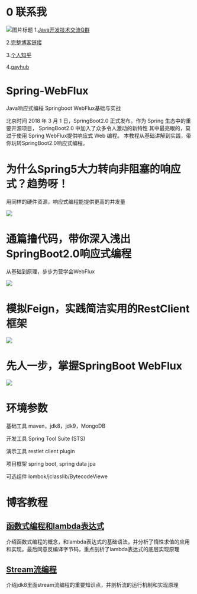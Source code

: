 # 0 联系我
![](http://upload-images.jianshu.io/upload_images/4685968-6a8b28d2fd95e8b7?imageMogr2/auto-orient/strip%7CimageView2/2/w/1240 "图片标题") 
1.[Java开发技术交流Q群](https://jq.qq.com/?_wv=1027&k=5UB4P1T)

2.[完整博客链接](http://www.shishusheng.com)

3.[个人知乎](http://www.zhihu.com/people/shi-shu-sheng-)

4.[gayhub](https://github.com/Wasabi1234)

# Spring-WebFlux
Java响应式编程 Springboot WebFlux基础与实战

北京时间 2018 年 3 月 1 日，SpringBoot2.0 正式发布。作为 Spring 生态中的重要开源项目， SpringBoot2.0 中加入了众多令人激动的新特性
其中最亮眼的，莫过于使用 Spring WebFlux提供响应式 Web 编程。
本教程从基础讲解到实践，带你玩转SpringBoot2.0响应式编程。

# 为什么Spring5大力转向非阻塞的响应式？趋势呀！
用同样的硬件资源，响应式编程能提供更高的并发量

![](https://upload-images.jianshu.io/upload_images/4685968-f5422fdcb5a8421e.png?imageMogr2/auto-orient/strip%7CimageView2/2/w/1240)

# 通篇撸代码，带你深入浅出SpringBoot2.0响应式编程
从基础到原理，步步为营学会WebFlux

![](https://upload-images.jianshu.io/upload_images/4685968-195e81e8e4cb4acf.png?imageMogr2/auto-orient/strip%7CimageView2/2/w/1240)

# 模拟Feign，实践简洁实用的RestClient框架

![](https://upload-images.jianshu.io/upload_images/4685968-c44c6ed286075031.png?imageMogr2/auto-orient/strip%7CimageView2/2/w/1240)

# 先人一步，掌握SpringBoot WebFlux

![](https://upload-images.jianshu.io/upload_images/4685968-90c8c240747a26f0.png?imageMogr2/auto-orient/strip%7CimageView2/2/w/1240)

# 环境参数
基础工具 maven，jdk8，jdk9，MongoDB 

开发工具 Spring Tool Suite (STS) 

演示工具 restlet client plugin 

项目框架 spring boot, spring data jpa 

可选组件 lombok/jclasslib/BytecodeViewe

# 博客教程

## [函数式编程和lambda表达式](https://www.jianshu.com/p/88a173c496dc)
介绍函数式编程的概念，和lambda表达式的基础语法，并分析了惰性求值的应用和实现。最后同意反编译字节码，重点剖析了lambda表达式的底层实现原理

## [Stream流编程](https://www.jianshu.com/p/17edd4faf74f)
介绍jdk8里面stream流编程的重要知识点，并剖析流的运行机制和实现原理
